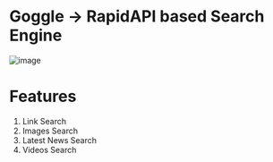 # Goggle -> RapidAPI based Search Engine
![image](https://user-images.githubusercontent.com/32095032/151124134-675e1e18-f824-4320-a3e9-307bcf539835.png)

# Features
1. Link Search
2. Images Search
3. Latest News Search
4. Videos Search
